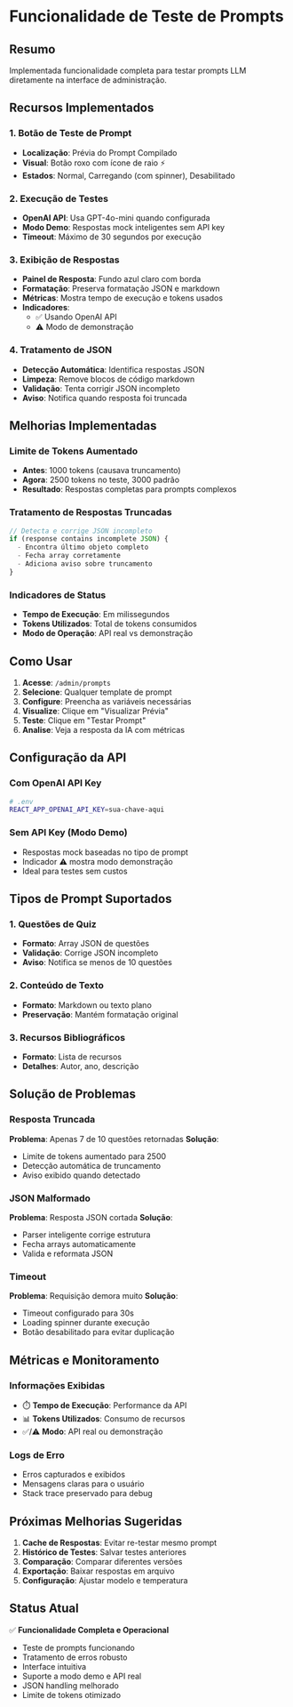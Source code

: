 # Funcionalidade de Teste de Prompts

## Resumo
Implementada funcionalidade completa para testar prompts LLM diretamente na interface de administração.

## Recursos Implementados

### 1. Botão de Teste de Prompt
- **Localização**: Prévia do Prompt Compilado
- **Visual**: Botão roxo com ícone de raio ⚡
- **Estados**: Normal, Carregando (com spinner), Desabilitado

### 2. Execução de Testes
- **OpenAI API**: Usa GPT-4o-mini quando configurada
- **Modo Demo**: Respostas mock inteligentes sem API key
- **Timeout**: Máximo de 30 segundos por execução

### 3. Exibição de Respostas
- **Painel de Resposta**: Fundo azul claro com borda
- **Formatação**: Preserva formatação JSON e markdown
- **Métricas**: Mostra tempo de execução e tokens usados
- **Indicadores**: 
  - ✅ Usando OpenAI API
  - ⚠️ Modo de demonstração

### 4. Tratamento de JSON
- **Detecção Automática**: Identifica respostas JSON
- **Limpeza**: Remove blocos de código markdown
- **Validação**: Tenta corrigir JSON incompleto
- **Aviso**: Notifica quando resposta foi truncada

## Melhorias Implementadas

### Limite de Tokens Aumentado
- **Antes**: 1000 tokens (causava truncamento)
- **Agora**: 2500 tokens no teste, 3000 padrão
- **Resultado**: Respostas completas para prompts complexos

### Tratamento de Respostas Truncadas
```typescript
// Detecta e corrige JSON incompleto
if (response contains incomplete JSON) {
  - Encontra último objeto completo
  - Fecha array corretamente
  - Adiciona aviso sobre truncamento
}
```

### Indicadores de Status
- **Tempo de Execução**: Em milissegundos
- **Tokens Utilizados**: Total de tokens consumidos
- **Modo de Operação**: API real vs demonstração

## Como Usar

1. **Acesse**: `/admin/prompts`
2. **Selecione**: Qualquer template de prompt
3. **Configure**: Preencha as variáveis necessárias
4. **Visualize**: Clique em "Visualizar Prévia"
5. **Teste**: Clique em "Testar Prompt"
6. **Analise**: Veja a resposta da IA com métricas

## Configuração da API

### Com OpenAI API Key
```bash
# .env
REACT_APP_OPENAI_API_KEY=sua-chave-aqui
```

### Sem API Key (Modo Demo)
- Respostas mock baseadas no tipo de prompt
- Indicador ⚠️ mostra modo demonstração
- Ideal para testes sem custos

## Tipos de Prompt Suportados

### 1. Questões de Quiz
- **Formato**: Array JSON de questões
- **Validação**: Corrige JSON incompleto
- **Aviso**: Notifica se menos de 10 questões

### 2. Conteúdo de Texto
- **Formato**: Markdown ou texto plano
- **Preservação**: Mantém formatação original

### 3. Recursos Bibliográficos
- **Formato**: Lista de recursos
- **Detalhes**: Autor, ano, descrição

## Solução de Problemas

### Resposta Truncada
**Problema**: Apenas 7 de 10 questões retornadas
**Solução**: 
- Limite de tokens aumentado para 2500
- Detecção automática de truncamento
- Aviso exibido quando detectado

### JSON Malformado
**Problema**: Resposta JSON cortada
**Solução**:
- Parser inteligente corrige estrutura
- Fecha arrays automaticamente
- Valida e reformata JSON

### Timeout
**Problema**: Requisição demora muito
**Solução**:
- Timeout configurado para 30s
- Loading spinner durante execução
- Botão desabilitado para evitar duplicação

## Métricas e Monitoramento

### Informações Exibidas
- ⏱️ **Tempo de Execução**: Performance da API
- 📊 **Tokens Utilizados**: Consumo de recursos
- ✅/⚠️ **Modo**: API real ou demonstração

### Logs de Erro
- Erros capturados e exibidos
- Mensagens claras para o usuário
- Stack trace preservado para debug

## Próximas Melhorias Sugeridas

1. **Cache de Respostas**: Evitar re-testar mesmo prompt
2. **Histórico de Testes**: Salvar testes anteriores
3. **Comparação**: Comparar diferentes versões
4. **Exportação**: Baixar respostas em arquivo
5. **Configuração**: Ajustar modelo e temperatura

## Status Atual

✅ **Funcionalidade Completa e Operacional**
- Teste de prompts funcionando
- Tratamento de erros robusto
- Interface intuitiva
- Suporte a modo demo e API real
- JSON handling melhorado
- Limite de tokens otimizado